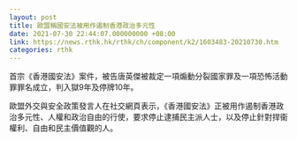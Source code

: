 ```yaml
---
layout: post
title: 歐盟稱國安法被用作遏制香港政治多元性
date: 2021-07-30 22:44:07.000000000 +08:00
link: https://news.rthk.hk/rthk/ch/component/k2/1603483-20210730.htm
categories: rthk
---
```


首宗《香港國安法》案件，被告唐英傑被裁定一項煽動分裂國家罪及一項恐怖活動罪罪名成立，判入獄9年及停牌10年。

歐盟外交與安全政策發言人在社交網頁表示，《香港國安法》正被用作遏制香港政治多元性、人權和政治自由的行使，要求停止逮捕民主派人士，以及停止針對捍衞權利、自由和民主價值觀的人。
